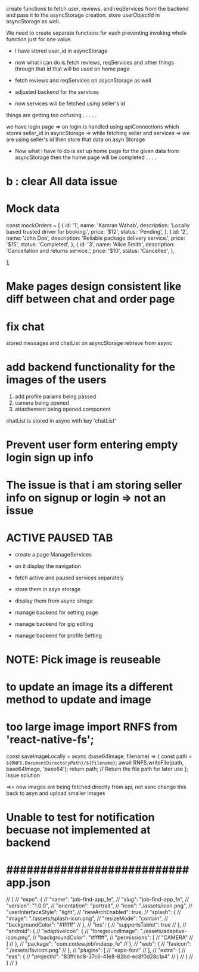 create functions to fetch user, reviews, and reqServices from the backend and pass it to the asyncStorage creation.
store userObjectId in asyncStorage as well.

We need to create separate functions for each preventing invoking whole function just for one value.

- I have stored user_id in asyncStorage
- now what i can do is fetch reviews, reqServices and other things through that id that will be used on home page
- fetch reviews and reqServices on asycnStorage as well

- adjusted backend for the services
- now services will be fetched using seller's id

things are getting too cofusing . . . . .

we have login page => on login is handled using apiConnections which stores seller_id in asyncStorage => while fetching seller and services => we are using seller's id then store that data on asyn Storage

- Now what i have to do is set up home page for the given data from asyncStorage then the home page will be completed . . . .

# b : clear All data issue

# Mock data

const mockOrders = [
{
id: '1',
name: 'Kamran Wahab',
description: 'Locally based trusted driver for booking.',
price: '$12',
status: 'Pending',
},
{
id: '2',
name: 'John Doe',
description: 'Reliable package delivery service.',
price: '$15',
status: 'Completed',
},
{
id: '3',
name: 'Alice Smith',
description: 'Cancellation and returns service.',
price: '$10',
status: 'Cancelled',
},

];

# Make pages design consistent like diff between chat and order page

# fix chat

stored messages and chatList on asyncStorage
retrieve from async

# add backend functionality for the images of the users

1. add profile params being passed
2. camera being opened
3. attachement being opened component

chatList is stored in async with key 'chatList'

# Prevent user form entering empty login sign up info

# The issue is that i am storing seller info on signup or login => not an issue

# ACTIVE PAUSED TAB

- create a page ManageServices
- on it display the navigation
- fetch active and paused services separately
- store them in asyn storage
- display them from async stroge

- manage backend for setting page
- manage backend for gig editing
- manage backend for profile Setting

# NOTE: Pick image is reuseable

# to update an image its a different method to update and image

# too large image import RNFS from 'react-native-fs';

const saveImageLocally = async (base64Image, filename) => {
const path = `${RNFS.DocumentDirectoryPath}/${filename}`;
await RNFS.writeFile(path, base64Image, 'base64');
return path; // Return the file path for later use
};
issue solution

=>> now images are being fetched directly from api, not asnc change this back to asyn and upload smaller images

# Unable to test for notification becuase not implemented at backend

# ########################### app.json

// {
// "expo": {
// "name": "job-find-app_fe",
// "slug": "job-find-app_fe",
// "version": "1.0.0",
// "orientation": "portrait",
// "icon": "./assets/icon.png",
// "userInterfaceStyle": "light",
// "newArchEnabled": true,
// "splash": {
// "image": "./assets/splash-icon.png",
// "resizeMode": "contain",
// "backgroundColor": "#ffffff"
// },
// "ios": {
// "supportsTablet": true
// },
// "android": {
// "adaptiveIcon": {
// "foregroundImage": "./assets/adaptive-icon.png",
// "backgroundColor": "#ffffff",
// "permissions": [
// "CAMERA"
// ]
// },
// "package": "com.codew.jobfindapp_fe"
// },
// "web": {
// "favicon": "./assets/favicon.png"
// },
// "plugins": [
// "expo-font"
// ],
// "extra": {
// "eas": {
// "projectId": "83ffcbc8-37c6-41e8-82bd-ec8f0d28c1a4"
// }
// }
// }
// }
